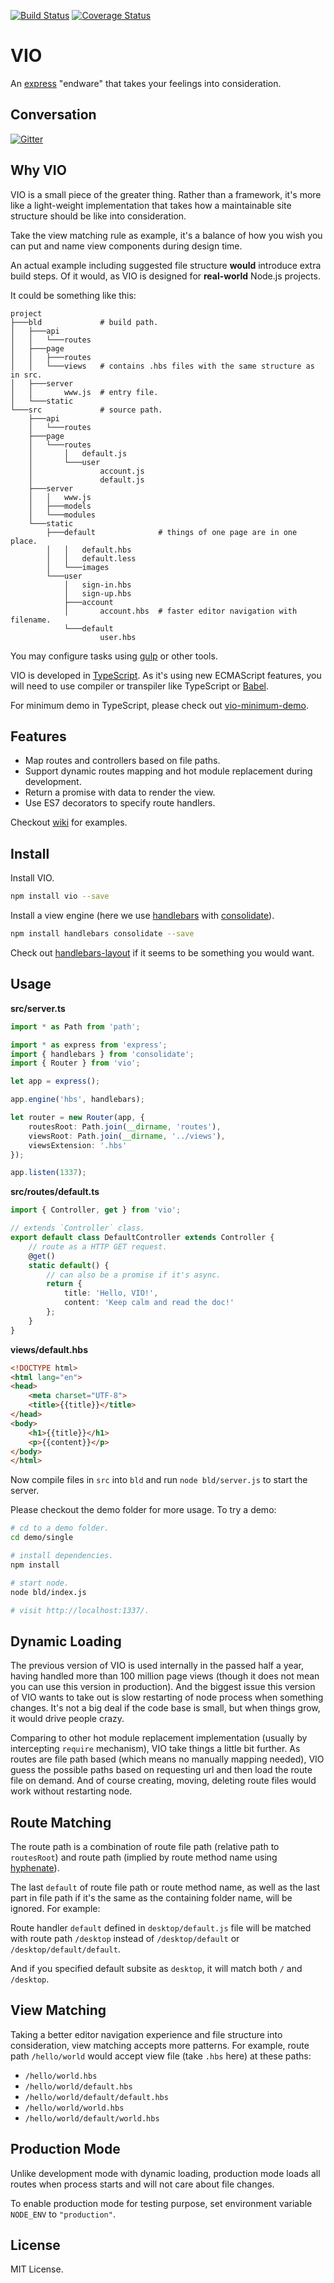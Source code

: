 [![Build Status](https://travis-ci.org/vilic/vio.svg)](https://travis-ci.org/vilic/vio) 
[![Coverage Status](https://coveralls.io/repos/vilic/vio/badge.svg?branch=master&service=github)](https://coveralls.io/github/vilic/vio?branch=master)

# VIO

An [express](http://expressjs.com/) "endware" that takes your feelings into consideration.

## Conversation

[![Gitter](https://badges.gitter.im/Join%20Chat.svg)](https://gitter.im/vilic/vio?utm_source=badge&utm_medium=badge&utm_campaign=pr-badge)

## Why VIO

VIO is a small piece of the greater thing. Rather than a framework, it's more like a light-weight implementation that takes how a maintainable site structure should be like into consideration.

Take the view matching rule as example, it's a balance of how you wish you can put and name view components during design time.

An actual example including suggested file structure **would** introduce extra build steps. Of it would, as VIO is designed for **real-world** Node.js projects.

It could be something like this:

```text
project
├───bld             # build path.
│   ├───api
│   │   └───routes
│   ├───page
│   │   ├───routes 
│   │   └───views   # contains .hbs files with the same structure as in src.
│   ├───server
│   │       www.js  # entry file.
│   └───static
└───src             # source path.
    ├───api
    │   └───routes
    ├───page
    │   └───routes
    │       │   default.js
    │       └───user
    │               account.js
    │               default.js
    ├───server
    │   │   www.js
    │   ├───models
    │   └───modules
    └───static
        ├───default              # things of one page are in one place.
        │   │   default.hbs
        │   │   default.less
        │   └───images
        └───user
            │   sign-in.hbs
            │   sign-up.hbs
            ├───account
            │       account.hbs  # faster editor navigation with filename.
            └───default
                    user.hbs
```

You may configure tasks using [gulp](http://gulpjs.com/) or other tools.

VIO is developed in [TypeScript](http://www.typescriptlang.org/).
As it's using new ECMAScript features, you will need to use compiler or transpiler like TypeScript or [Babel](https://babeljs.io/).

For minimum demo in TypeScript, please check out [vio-minimum-demo](https://github.com/vilic/vio-minimum-demo).

## Features

- Map routes and controllers based on file paths.
- Support dynamic routes mapping and hot module replacement during development.
- Return a promise with data to render the view.
- Use ES7 decorators to specify route handlers.

Checkout [wiki](https://github.com/vilic/vio/wiki) for examples.

## Install

Install VIO.

```sh
npm install vio --save
```

Install a view engine (here we use [handlebars](http://handlebarsjs.com/) with [consolidate](https://github.com/tj/consolidate.js)).

```sh
npm install handlebars consolidate --save
```

Check out [handlebars-layout](https://github.com/vilic/handlebars-layout) if it seems to be something you would want.

## Usage

**src/server.ts**

```ts
import * as Path from 'path';

import * as express from 'express';
import { handlebars } from 'consolidate';
import { Router } from 'vio';

let app = express();

app.engine('hbs', handlebars);

let router = new Router(app, {
    routesRoot: Path.join(__dirname, 'routes'),
    viewsRoot: Path.join(__dirname, '../views'),
    viewsExtension: '.hbs'
});

app.listen(1337);
```

**src/routes/default.ts**

```ts
import { Controller, get } from 'vio';

// extends `Controller` class.
export default class DefaultController extends Controller {
    // route as a HTTP GET request.
    @get()
    static default() {
        // can also be a promise if it's async.
        return {
            title: 'Hello, VIO!',
            content: 'Keep calm and read the doc!'
        };
    }
}
```

**views/default.hbs**

```html
<!DOCTYPE html>
<html lang="en">
<head>
    <meta charset="UTF-8">
    <title>{{title}}</title>
</head>
<body>
    <h1>{{title}}</h1>
    <p>{{content}}</p>
</body>
</html>
```

Now compile files in `src` into `bld` and run `node bld/server.js` to start the server.

Please checkout the demo folder for more usage. To try a demo:

```sh
# cd to a demo folder.
cd demo/single

# install dependencies.
npm install

# start node.
node bld/index.js

# visit http://localhost:1337/.
```

## Dynamic Loading

The previous version of VIO is used internally in the passed half a year, having handled more than 100 million page views (though it does not mean you can use this version in production). And the biggest issue this version of VIO wants to take out is slow restarting of node process when something changes. It's not a big deal if the code base is small, but when things grow, it would drive people crazy.

Comparing to other hot module replacement implementation (usually by intercepting `require` mechanism), VIO take things a little bit further. As routes are file path based (which means no manually mapping needed), VIO guess the possible paths based on requesting url and then load the route file on demand. And of course creating, moving, deleting route files would work without restarting node.

## Route Matching

The route path is a combination of route file path (relative path to `routesRoot`) and route path (implied by route method name using [hyphenate](https://github.com/vilic/hyphenate)).

The last `default` of route file path or route method name, as well as the last part in file path if it's the same as the containing folder name, will be ignored. For example:

Route handler `default` defined in `desktop/default.js` file will be matched with route path `/desktop` instead of `/desktop/default` or `/desktop/default/default`.

And if you specified default subsite as `desktop`, it will match both `/` and `/desktop`.

## View Matching

Taking a better editor navigation experience and file structure into consideration, view matching accepts more patterns. For example, route path `/hello/world` would accept view file (take `.hbs` here) at these paths:

- `/hello/world.hbs`
- `/hello/world/default.hbs`
- `/hello/world/default/default.hbs`
- `/hello/world/world.hbs`
- `/hello/world/default/world.hbs`

## Production Mode

Unlike development mode with dynamic loading, production mode loads all routes when process starts and will not care about file changes.

To enable production mode for testing purpose, set environment variable `NODE_ENV` to `"production"`.

## License

MIT License.
